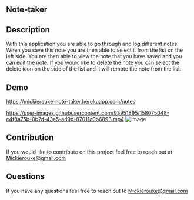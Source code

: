 ## Note-taker

## Description
With this application you are able to go through and log different notes.
When you save this note you are then able to select it from the list on the left side.
You are then able to view the note that you have saved and you can edit the note.
If you would like to delete the note you can select the delete icon on the side of the list and it will remote the note from the list.

## Demo 
https://mickierouxe-note-taker.herokuapp.com/notes


https://user-images.githubusercontent.com/93951895/158075048-c4f8a75b-0b7d-43e5-ad9d-87011c0b6893.mp4
![image](https://user-images.githubusercontent.com/93951895/158075132-b9c7033a-cd7a-45f1-b3cd-f7301098c6d7.png)



## Contribution 
If you would like to contribute on this project feel free to reach out at Mickierouxe@gmail.com

## Questions 
If you have any questions feel free to reach out to 
Mickierouxe@gmail.com


